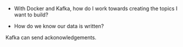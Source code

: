 - With Docker and Kafka, how do I work towards creating the topics I want to build?

- How do we know our data is written?

Kafka can send ackonowledgements. 
